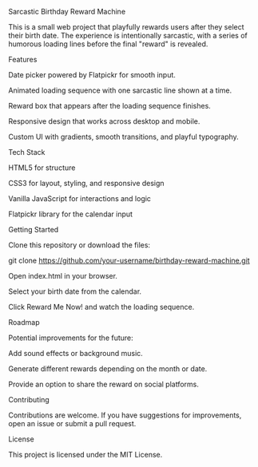 Sarcastic Birthday Reward Machine

This is a small web project that playfully rewards users after they select their birth date. The experience is intentionally sarcastic, with a series of humorous loading lines before the final "reward" is revealed.

Features

Date picker powered by Flatpickr
 for smooth input.

Animated loading sequence with one sarcastic line shown at a time.

Reward box that appears after the loading sequence finishes.

Responsive design that works across desktop and mobile.

Custom UI with gradients, smooth transitions, and playful typography.

Tech Stack

HTML5 for structure

CSS3 for layout, styling, and responsive design

Vanilla JavaScript for interactions and logic

Flatpickr library for the calendar input

Getting Started

Clone this repository or download the files:

git clone https://github.com/your-username/birthday-reward-machine.git


Open index.html in your browser.

Select your birth date from the calendar.

Click Reward Me Now! and watch the loading sequence.

Roadmap

Potential improvements for the future:

Add sound effects or background music.

Generate different rewards depending on the month or date.

Provide an option to share the reward on social platforms.

Contributing

Contributions are welcome. If you have suggestions for improvements, open an issue or submit a pull request.

License

This project is licensed under the MIT License.
